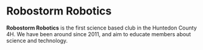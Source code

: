 # Robostorm Robotics

**Robostorm Robotics** is the first science based club in the Huntedon County 4H. We have been around since 2011, and aim to educate members about science and technology.
